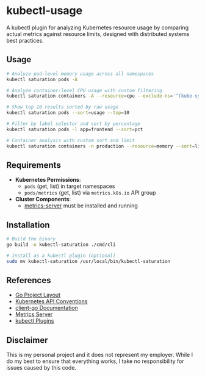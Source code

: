 # kubectl-usage

A kubectl plugin for analyzing Kubernetes resource usage by comparing actual metrics against resource limits, designed with distributed systems best practices.

## Usage

```bash
# Analyze pod-level memory usage across all namespaces
kubectl saturation pods -A

# Analyze container-level CPU usage with custom filtering
kubectl saturation containers -A --resource=cpu --exclude-ns='^(kube-system|monitoring)$'

# Show top 10 results sorted by raw usage
kubectl saturation pods --sort=usage --top=10

# Filter by label selector and sort by percentage
kubectl saturation pods -l app=frontend --sort=pct

# Container analysis with custom sort and limit
kubectl saturation containers -n production --resource=memory --sort=limit --top=5
```

## Requirements

- **Kubernetes Permissions**: 
  - `pods` (get, list) in target namespaces
  - `pods/metrics` (get, list) via `metrics.k8s.io` API group
- **Cluster Components**: 
  - [metrics-server](https://github.com/kubernetes-sigs/metrics-server) must be installed and running

## Installation

```bash
# Build the binary
go build -o kubectl-saturation ./cmd/cli

# Install as a kubectl plugin (optional)
sudo mv kubectl-saturation /usr/local/bin/kubectl-saturation
```

## References

- [Go Project Layout](https://github.com/golang-standards/project-layout)
- [Kubernetes API Conventions](https://github.com/kubernetes/community/blob/master/contributors/devel/sig-architecture/api-conventions.md)
- [client-go Documentation](https://pkg.go.dev/k8s.io/client-go)
- [Metrics Server](https://github.com/kubernetes-sigs/metrics-server)
- [kubectl Plugins](https://kubernetes.io/docs/tasks/extend-kubectl/kubectl-plugins/)

## Disclaimer

This is my personal project and it does not represent my employer. While I do my best to ensure that everything works, I take no responsibility for issues caused by this code.